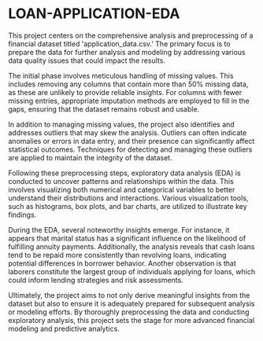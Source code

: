 # LOAN-APPLICATION-EDA

This project centers on the comprehensive analysis and preprocessing of a financial dataset titled 'application_data.csv.' The primary focus is to prepare the data for further analysis and modeling by addressing various data quality issues that could impact the results.

The initial phase involves meticulous handling of missing values. This includes removing any columns that contain more than 50% missing data, as these are unlikely to provide reliable insights. For columns with fewer missing entries, appropriate imputation methods are employed to fill in the gaps, ensuring that the dataset remains robust and usable.

In addition to managing missing values, the project also identifies and addresses outliers that may skew the analysis. Outliers can often indicate anomalies or errors in data entry, and their presence can significantly affect statistical outcomes. Techniques for detecting and managing these outliers are applied to maintain the integrity of the dataset.

Following these preprocessing steps, exploratory data analysis (EDA) is conducted to uncover patterns and relationships within the data. This involves visualizing both numerical and categorical variables to better understand their distributions and interactions. Various visualization tools, such as histograms, box plots, and bar charts, are utilized to illustrate key findings.

During the EDA, several noteworthy insights emerge. For instance, it appears that marital status has a significant influence on the likelihood of fulfilling annuity payments. Additionally, the analysis reveals that cash loans tend to be repaid more consistently than revolving loans, indicating potential differences in borrower behavior. Another observation is that laborers constitute the largest group of individuals applying for loans, which could inform lending strategies and risk assessments.

Ultimately, the project aims to not only derive meaningful insights from the dataset but also to ensure it is adequately prepared for subsequent analysis or modeling efforts. By thoroughly preprocessing the data and conducting exploratory analysis, this project sets the stage for more advanced financial modeling and predictive analytics.
